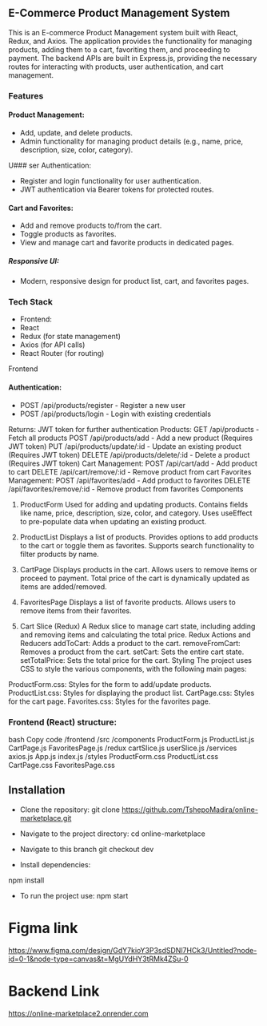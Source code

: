 ## E-Commerce Product Management System
This is an E-commerce Product Management system built with React, Redux, and Axios. The application provides the functionality for managing products, adding them to a cart, favoriting them, and proceeding to payment. The backend APIs are built in Express.js, providing the necessary routes for interacting with products, user authentication, and cart management.

### Features
#### Product Management:

- Add, update, and delete products.
- Admin functionality for managing product details (e.g., name, price, description, size, color, category).

U### ser Authentication:

- Register and login functionality for user authentication.
- JWT authentication via Bearer tokens for protected routes.

#### Cart and Favorites:

- Add and remove products to/from the cart.
- Toggle products as favorites.
- View and manage cart and favorite products in dedicated pages.


##### Responsive UI:

- Modern, responsive design for product list, cart, and favorites pages.

### Tech Stack
- Frontend:
- React
- Redux (for state management)
- Axios (for API calls)
- React Router (for routing)


Frontend

#### Authentication:

- POST /api/products/register - Register a new user
- POST /api/products/login - Login with existing credentials

Returns: JWT token for further authentication
Products:
GET /api/products - Fetch all products
POST /api/products/add - Add a new product (Requires JWT token)
PUT /api/products/update/:id - Update an existing product (Requires JWT token)
DELETE /api/products/delete/:id - Delete a product (Requires JWT token)
Cart Management:
POST /api/cart/add - Add product to cart
DELETE /api/cart/remove/:id - Remove product from cart
Favorites Management:
POST /api/favorites/add - Add product to favorites
DELETE /api/favorites/remove/:id - Remove product from favorites
Components
1. ProductForm
Used for adding and updating products.
Contains fields like name, price, description, size, color, and category.
Uses useEffect to pre-populate data when updating an existing product.

2. ProductList
Displays a list of products.
Provides options to add products to the cart or toggle them as favorites.
Supports search functionality to filter products by name.

3. CartPage
Displays products in the cart.
Allows users to remove items or proceed to payment.
Total price of the cart is dynamically updated as items are added/removed.

4. FavoritesPage
Displays a list of favorite products.
Allows users to remove items from their favorites.

5. Cart Slice (Redux)
A Redux slice to manage cart state, including adding and removing items and calculating the total price.
Redux Actions and Reducers
addToCart: Adds a product to the cart.
removeFromCart: Removes a product from the cart.
setCart: Sets the entire cart state.
setTotalPrice: Sets the total price for the cart.
Styling
The project uses CSS to style the various components, with the following main pages:

ProductForm.css: Styles for the form to add/update products.
ProductList.css: Styles for displaying the product list.
CartPage.css: Styles for the cart page.
Favorites.css: Styles for the favorites page.



### Frontend (React) structure:
bash
Copy code
/frontend
  /src
    /components
      ProductForm.js
      ProductList.js
      CartPage.js
      FavoritesPage.js
    /redux
      cartSlice.js
      userSlice.js
    /services
      axios.js
    App.js
    index.js
    /styles
      ProductForm.css
      ProductList.css
      CartPage.css
      FavoritesPage.css

## Installation
- Clone the repository:
git clone   https://github.com/TshepoMadira/online-marketplace.git

- Navigate to the project directory:
cd online-marketplace

- Navigate to this branch git checkout dev

- Install dependencies:

npm install

- To run the project use:
npm start


# Figma link
https://www.figma.com/design/GdY7kioY3P3sdSDNl7HCk3/Untitled?node-id=0-1&node-type=canvas&t=MgUYdHY3tRMk4ZSu-0

# Backend Link
https://online-marketplace2.onrender.com